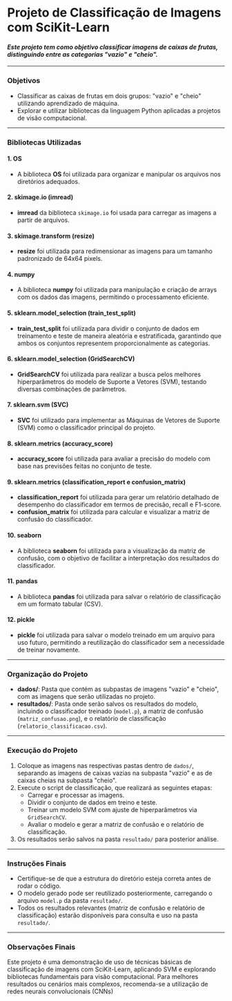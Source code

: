 # Projeto de Classificação de Imagens com SciKit-Learn

#### *Este projeto tem como objetivo classificar imagens de caixas de frutas, distinguindo entre as categorias "vazio" e "cheio".*

---

### **Objetivos**

- Classificar as caixas de frutas em dois grupos: "vazio" e "cheio" utilizando aprendizado de máquina.
- Explorar e utilizar bibliotecas da linguagem Python aplicadas a projetos de visão computacional.

---

### **Bibliotecas Utilizadas**

#### **1. OS**
- A biblioteca **OS** foi utilizada para organizar e manipular os arquivos nos diretórios adequados.

#### **2. skimage.io (imread)**
- **imread** da biblioteca `skimage.io` foi usada para carregar as imagens a partir de arquivos.

#### **3. skimage.transform (resize)**
- **resize** foi utilizada para redimensionar as imagens para um tamanho padronizado de 64x64 pixels.

#### **4. numpy**
- A biblioteca **numpy** foi utilizada para manipulação e criação de arrays com os dados das imagens, permitindo o processamento eficiente.

#### **5. sklearn.model_selection (train_test_split)**
- **train_test_split** foi utilizada para dividir o conjunto de dados em treinamento e teste de maneira aleatória e estratificada, garantindo que ambos os conjuntos representem proporcionalmente as categorias.

#### **6. sklearn.model_selection (GridSearchCV)**
- **GridSearchCV** foi utilizada para realizar a busca pelos melhores hiperparâmetros do modelo de Suporte a Vetores (SVM), testando diversas combinações de parâmetros.

#### **7. sklearn.svm (SVC)**
- **SVC** foi utilizado para implementar as Máquinas de Vetores de Suporte (SVM) como o classificador principal do projeto.

#### **8. sklearn.metrics (accuracy_score)**
- **accuracy_score** foi utilizada para avaliar a precisão do modelo com base nas previsões feitas no conjunto de teste.

#### **9. sklearn.metrics (classification_report e confusion_matrix)**
- **classification_report** foi utilizada para gerar um relatório detalhado de desempenho do classificador em termos de precisão, recall e F1-score.
- **confusion_matrix** foi utilizada para calcular e visualizar a matriz de confusão do classificador.

#### **10. seaborn**
- A biblioteca **seaborn** foi utilizada para a visualização da matriz de confusão, com o objetivo de facilitar a interpretação dos resultados do classificador.

#### **11. pandas**
- A biblioteca **pandas** foi utilizada para salvar o relatório de classificação em um formato tabular (CSV).

#### **12. pickle**
- **pickle** foi utilizada para salvar o modelo treinado em um arquivo para uso futuro, permitindo a reutilização do classificador sem a necessidade de treinar novamente.

---

### **Organização do Projeto**

- **dados/**: Pasta que contém as subpastas de imagens "vazio" e "cheio", com as imagens que serão utilizadas no projeto.
- **resultados/**: Pasta onde serão salvos os resultados do modelo, incluindo o classificador treinado (`model.p`), a matriz de confusão (`matriz_confusao.png`), e o relatório de classificação (`relatorio_classificacao.csv`).

---

### **Execução do Projeto**

1. Coloque as imagens nas respectivas pastas dentro de `dados/`, separando as imagens de caixas vazias na subpasta "vazio" e as de caixas cheias na subpasta "cheio".
2. Execute o script de classificação, que realizará as seguintes etapas:
   - Carregar e processar as imagens.
   - Dividir o conjunto de dados em treino e teste.
   - Treinar um modelo SVM com ajuste de hiperparâmetros via `GridSearchCV`.
   - Avaliar o modelo e gerar a matriz de confusão e o relatório de classificação.
3. Os resultados serão salvos na pasta `resultado/` para posterior análise.

---

### **Instruções Finais**

- Certifique-se de que a estrutura do diretório esteja correta antes de rodar o código.
- O modelo gerado pode ser reutilizado posteriormente, carregando o arquivo `model.p` da pasta `resultado/`.
- Todos os resultados relevantes (matriz de confusão e relatório de classificação) estarão disponíveis para consulta e uso na pasta `resultado/`.

---

### **Observações Finais**

Este projeto é uma demonstração de uso de técnicas básicas de classificação de imagens com SciKit-Learn, aplicando SVM e explorando bibliotecas fundamentais para visão computacional. Para melhores resultados ou cenários mais complexos, recomenda-se a utilização de redes neurais convolucionais (CNNs)

